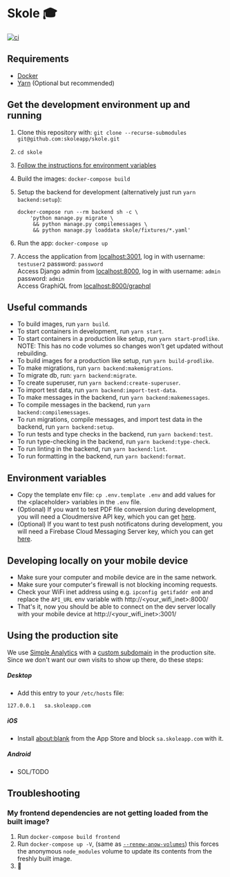 # Skole 🎓

[![ci](https://github.com/skoleapp/skole/actions/workflows/ci.yml/badge.svg)](https://github.com/skoleapp/skole/actions)

## Requirements

- [Docker](https://www.docker.com/)
- [Yarn](https://yarnpkg.com) (Optional but recommended)

## Get the development environment up and running

1. Clone this repository with: `git clone --recurse-submodules git@github.com:skoleapp/skole.git`

2. `cd skole`

3. [Follow the instructions for environment variables](#environment-variables)

4. Build the images: `docker-compose build`

5. Setup the backend for development (alternatively just run `yarn backend:setup`):

       docker-compose run --rm backend sh -c \
           'python manage.py migrate \
            && python manage.py compilemessages \
            && python manage.py loaddata skole/fixtures/*.yaml'

6. Run the app: `docker-compose up`

7. Access the application from [localhost:3001](http://localhost:3001), log in with username: `testuser2` password: `password`  
   Access Django admin from [localhost:8000](http://localhost:8000), log in with username: `admin` password: `admin`  
   Access GraphiQL from [localhost:8000/graphql](http://localhost:8000/graphql)

## Useful commands

- To build images, run `yarn build`.
- To start containers in development, run `yarn start`.
- To start containers in a production like setup, run `yarn start-prodlike`. NOTE: This has no code volumes so changes won't get updated without rebuilding.
- To build images for a production like setup, run `yarn build-prodlike`.
- To make migrations, run `yarn backend:makemigrations`.
- To migrate db, run: `yarn backend:migrate`.
- To create superuser, run `yarn backend:create-superuser`.
- To import test data, run `yarn backend:import-test-data`.
- To make messages in the backend, run `yarn backend:makemessages`.
- To compile messages in the backend, run `yarn backend:compilemessages`.
- To run migrations, compile messages, and import test data in the backend, run `yarn backend:setup`.
- To run tests and type checks in the backend, run `yarn backend:test`.
- To run type-checking in the backend, run `yarn backend:type-check`.
- To run linting in the backend, run `yarn backend:lint`.
- To run formatting in the backend, run `yarn backend:format`.

## Environment variables

- Copy the template env file: `cp .env.template .env` and add values for the \<placeholder\> variables in the `.env` file.
- (Optional) If you want to test PDF file conversion during development, you will need a Cloudmersive API key, which you can get [here](https://www.cloudmersive.com/).
- (Optional) If you want to test push notificatons during development, you will need a Firebase Cloud Messaging Server key, which you can get [here](https://console.firebase.google.com).

## Developing locally on your mobile device

- Make sure your computer and mobile device are in the same network.
- Make sure your computer's firewall is not blocking incoming requests.
- Check your WiFi inet address using e.g. `ipconfig getifaddr en0` and replace the `API_URL` env variable with http://<your_wifi_inet>:8000/
- That's it, now you should be able to connect on the dev server locally with your mobile device at http://<your_wifi_inet>:3001/

## Using the production site

We use [Simple Analytics](https://simpleanalytics.com) with a [custom subdomain](https://docs.simpleanalytics.com/bypass-ad-blockers#setup-a-custom-subdomain) in the production site.
Since we don't want our own visits to show up there, do these steps:

##### Desktop

- Add this entry to your `/etc/hosts` file:

```
127.0.0.1	sa.skoleapp.com
```

##### iOS

- Install [about:blank](https://apps.apple.com/app/about-blank/id1239207203) from the App Store and block `sa.skoleapp.com` with it.

##### Android

- SOL/TODO

## Troubleshooting

### My frontend dependencies are not getting loaded from the built image?

1. Run `docker-compose build frontend`
2. Run `docker-compose up -V`, (same as [`--renew-anow-volumes`](https://docs.docker.com/compose/reference/up/)) this forces the anonymous `node_modules` volume to update its contents from the freshly built image.
3. 🍻
